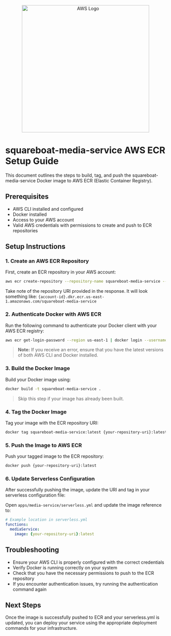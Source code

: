 <p align="center"><a href="https://aws.amazon.com" target="_blank"><img src="https://avatars.githubusercontent.com/u/2232217?s=200&v=4" width="400" alt="AWS Logo"></a></p>

# squareboat-media-service AWS ECR Setup Guide

This document outlines the steps to build, tag, and push the squareboat-media-service Docker image to AWS ECR (Elastic Container Registry).

## Prerequisites

- AWS CLI installed and configured
- Docker installed
- Access to your AWS account
- Valid AWS credentials with permissions to create and push to ECR repositories

## Setup Instructions

### 1. Create an AWS ECR Repository

First, create an ECR repository in your AWS account:

```bash
aws ecr create-repository --repository-name squareboat-media-service --region us-east-1
```

Take note of the repository URI provided in the response. It will look something like:
`{account-id}.dkr.ecr.us-east-1.amazonaws.com/squareboat-media-service`

### 2. Authenticate Docker with AWS ECR

Run the following command to authenticate your Docker client with your AWS ECR registry:

```bash
aws ecr get-login-password --region us-east-1 | docker login --username AWS --password-stdin {your-repository-uri}
```

> **Note:** If you receive an error, ensure that you have the latest versions of both AWS CLI and Docker installed.

### 3. Build the Docker Image

Build your Docker image using:

```bash
docker build -t squareboat-media-service .
```

> Skip this step if your image has already been built.

### 4. Tag the Docker Image

Tag your image with the ECR repository URI:

```bash
docker tag squareboat-media-service:latest {your-repository-uri}:latest
```

### 5. Push the Image to AWS ECR

Push your tagged image to the ECR repository:

```bash
docker push {your-repository-uri}:latest
```

### 6. Update Serverless Configuration

After successfully pushing the image, update the URI and tag in your serverless configuration file:

Open `apps/media-service/serverless.yml` and update the image reference to:

```yaml
# Example location in serverless.yml
functions:
  mediaService:
    image: {your-repository-uri}:latest
```

## Troubleshooting

- Ensure your AWS CLI is properly configured with the correct credentials
- Verify Docker is running correctly on your system
- Check that you have the necessary permissions to push to the ECR repository
- If you encounter authentication issues, try running the authentication command again

## Next Steps

Once the image is successfully pushed to ECR and your serverless.yml is updated, you can deploy your service using the appropriate deployment commands for your infrastructure.
